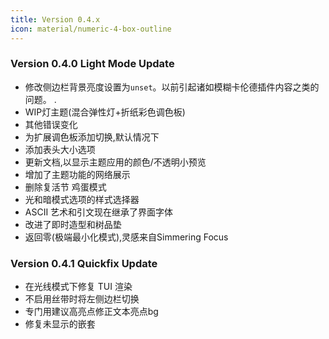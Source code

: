 ```yaml
---
title: Version 0.4.x
icon: material/numeric-4-box-outline
---
```


### Version 0.4.0 Light Mode Update
- 修改侧边栏背景亮度设置为`unset`。以前引起诸如模糊卡伦德插件内容之类的问题。
.
- WIP灯主题(混合弹性灯+折纸彩色调色板)
- 其他错误变化
- 为扩展调色板添加切换,默认情况下
- 添加表头大小选项
- 更新文档,以显示主题应用的颜色/不透明小预览
- 增加了主题功能的网络展示
- 删除复活节 鸡蛋模式
- 光和暗模式选项的样式选择器
- ASCII 艺术和引文现在继承了界面字体
- 改进了即时造型和树品垫
- 返回零(极端最小化模式),灵感来自Simmering Focus

### Version 0.4.1 Quickfix Update
- 在光线模式下修复 TUI 渲染
- 不启用丝带时将左侧边栏切换
- 专门用建议高亮点修正文本亮点bg
- 修复未显示的嵌套